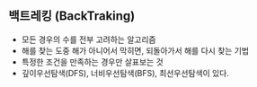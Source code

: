 ## 백트레킹 (BackTraking)
- 모든 경우의 수를 전부 고려하는 알고리즘
- 해를 찾는 도중 해가 아니어서 막히면, 되돌아가서 해를 다시 찾는 기법
- 특정한 조건을 만족하는 경우만 살표보는 것
- 깊이우선탐색(DFS), 너비우선탐색(BFS), 최선우선탐색이 있다.
